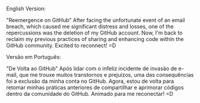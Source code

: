 
English Version:

"Reemergence on GitHub"
After facing the unfortunate event of an email breach, which caused me significant distress and losses, one of the repercussions was the deletion of my GitHub account. Now, I'm back to reclaim my previous practices of sharing and enhancing code within the GitHub community. Excited to reconnect! =D

Versão em Português:

"De Volta ao GitHub"
Após lidar com o infeliz incidente de invasão de e-mail, que me trouxe muitos transtornos e prejuízos, uma das consequências foi a exclusão da minha conta no GitHub. Agora, estou de volta para retomar minhas práticas anteriores de compartilhar e aprimorar códigos dentro da comunidade do GitHub. Animado para me reconectar! =D
